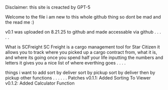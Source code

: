 Disclaimer: this site is creacted by GPT-5

Welcome to the file
i am new to this whole github thing so dont be mad
and the read me :)

v0.1 was uploaded on 8.21.25 to github and made accessable via github
.
.
.
.
.

What is SCFreight
SC Freight is a cargo management tool for Star Citizen
it allows you to track where you picked up a cargo contract from, what it is, and where its going
once you spend half your life inputting the numbers and letters it gives you a nice list of where everthing goes
.
.
.
.

things i want to add
sort by deliver
sort by pickup
sort by deliver then by pickup
other functions
.
.
.
.
.
.
Patches
v0.1.1: Added Sorting To Viewer
v0.1.2: Added Calculator Function
